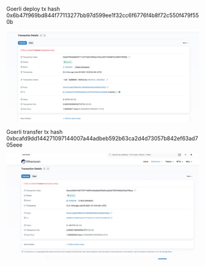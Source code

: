 Goerli deploy tx hash
0x6b47f969bd844f77113277bb97d599ee1f32cc6f6776f4b8f72c550f479f550b

![deployTx](./deployTx.png)

Goerli transfer tx hash
0xbcafd9dd144271097144007a44adbeb592b63ca2d4d73057b842ef63ad705eee

![transferTx](./transferTx.png)